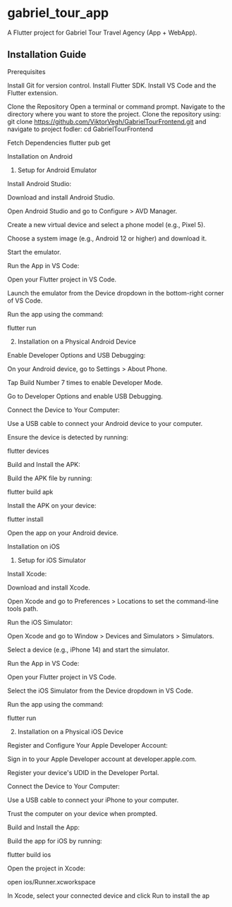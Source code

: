 # gabriel_tour_app

A Flutter project for Gabriel Tour Travel Agency (App + WebApp).

## Installation Guide

Prerequisites

Install Git for version control.
Install Flutter SDK.
Install VS Code and the Flutter extension.

Clone the Repository
Open a terminal or command prompt.
Navigate to the directory where you want to store the project.
Clone the repository using: git clone https://github.com/ViktorVegh/GabrielTourFrontend.git and navigate to project fodler: cd GabrielTourFrontend

Fetch Dependencies
flutter pub get


Installation on Android

1. Setup for Android Emulator

Install Android Studio:

Download and install Android Studio.

Open Android Studio and go to Configure > AVD Manager.

Create a new virtual device and select a phone model (e.g., Pixel 5).

Choose a system image (e.g., Android 12 or higher) and download it.

Start the emulator.

Run the App in VS Code:

Open your Flutter project in VS Code.

Launch the emulator from the Device dropdown in the bottom-right corner of VS Code.

Run the app using the command:

flutter run

2. Installation on a Physical Android Device

Enable Developer Options and USB Debugging:

On your Android device, go to Settings > About Phone.

Tap Build Number 7 times to enable Developer Mode.

Go to Developer Options and enable USB Debugging.

Connect the Device to Your Computer:

Use a USB cable to connect your Android device to your computer.

Ensure the device is detected by running:

flutter devices

Build and Install the APK:

Build the APK file by running:

flutter build apk

Install the APK on your device:

flutter install

Open the app on your Android device.

Installation on iOS

1. Setup for iOS Simulator

Install Xcode:

Download and install Xcode.

Open Xcode and go to Preferences > Locations to set the command-line tools path.

Run the iOS Simulator:

Open Xcode and go to Window > Devices and Simulators > Simulators.

Select a device (e.g., iPhone 14) and start the simulator.

Run the App in VS Code:

Open your Flutter project in VS Code.

Select the iOS Simulator from the Device dropdown in VS Code.

Run the app using the command:

flutter run

2. Installation on a Physical iOS Device

Register and Configure Your Apple Developer Account:

Sign in to your Apple Developer account at developer.apple.com.

Register your device's UDID in the Developer Portal.

Connect the Device to Your Computer:

Use a USB cable to connect your iPhone to your computer.

Trust the computer on your device when prompted.

Build and Install the App:

Build the app for iOS by running:

flutter build ios

Open the project in Xcode:

open ios/Runner.xcworkspace

In Xcode, select your connected device and click Run to install the ap
